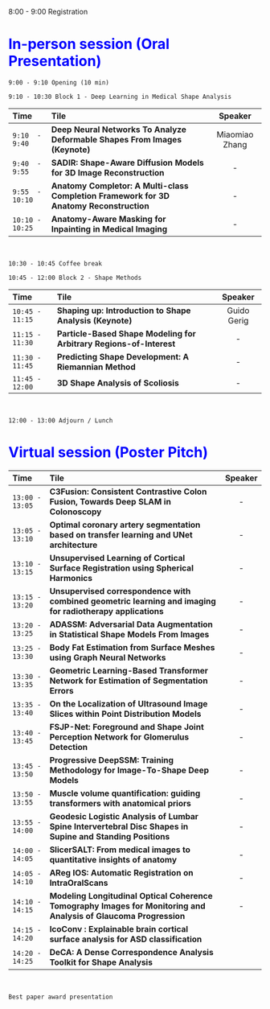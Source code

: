 
8:00 - 9:00 Registration

# <span style="color:blue">In-person session (Oral Presentation) </span> <br>

```
9:00 - 9:10 Opening (10 min) 
```

```
9:10 - 10:30 Block 1 - Deep Learning in Medical Shape Analysis
```

| Time   |      Tile      |  Speaker |
|:--------------|:-------------------------|:---------:|
| ```9:10  - 9:40```  | **Deep Neural Networks To Analyze Deformable Shapes From Images (Keynote)**             | Miaomiao Zhang |
| ```9:40  - 9:55```  | **SADIR: Shape-Aware Diffusion Models for 3D Image Reconstruction**                     |      -         |
| ```9:55  - 10:10``` | **Anatomy Completor: A Multi-class Completion Framework for 3D Anatomy Reconstruction** |      -         |
| ```10:10 - 10:25``` | **Anatomy-Aware Masking for Inpainting in Medical Imaging**                             |      -         | 

<br>

```
10:30 - 10:45 Coffee break
```

```
10:45 - 12:00 Block 2 - Shape Methods  
```

| Time   |      Tile      |  Speaker |
|:--------------|:-------------------------|:---------:|
| ```10:45 - 11:15``` | **Shaping up: Introduction to Shape Analysis (Keynote)**              | Guido Gerig|
| ```11:15 - 11:30``` | **Particle-Based Shape Modeling for Arbitrary Regions-of-Interest**   |   -        |
| ```11:30 - 11:45``` | **Predicting Shape Development: A Riemannian Method**                 |    -       |
| ```11:45 - 12:00``` | **3D Shape Analysis of Scoliosis**                                    |    -       |

<br>

```
12:00 - 13:00 Adjourn / Lunch
```

# <span style="color:blue">Virtual session (Poster Pitch) </span> <br>



| Time   |      Tile      |  Speaker |
|:--------------|:-------------------------|:---------:|
| ```13:00 - 13:05``` | **C3Fusion: Consistent Contrastive Colon Fusion, Towards Deep SLAM in Colonoscopy**              | -|
| ```13:05 - 13:10``` | **Optimal coronary artery segmentation based on transfer learning and UNet architecture**   |   -        |
| ```13:10 - 13:15``` | **Unsupervised Learning of Cortical Surface Registration using Spherical Harmonics**                  |    -       |
| ```13:15 - 13:20``` | **Unsupervised correspondence with combined geometric learning and imaging for radiotherapy applications**   |    -       |
| ```13:20 - 13:25``` | **ADASSM: Adversarial Data Augmentation in Statistical Shape Models From Images**                                     |    -       |
| ```13:25 - 13:30``` | **Body Fat Estimation from Surface Meshes using Graph Neural Networks**                                     |    -       |
| ```13:30 - 13:35``` | **Geometric Learning-Based Transformer Network for Estimation of Segmentation Errors**                                     |    -       |
| ```13:35 - 13:40``` | **On the Localization of Ultrasound Image Slices within Point Distribution Models**                                     |    -       |
| ```13:40 - 13:45``` | **FSJP-Net: Foreground and Shape Joint Perception Network for Glomerulus Detection**                                     |    -       |
| ```13:45 - 13:50``` | **Progressive DeepSSM: Training Methodology for Image-To-Shape Deep Models**                                     |    -       |
| ```13:50 - 13:55``` | **Muscle volume quantification: guiding transformers with anatomical priors**                                     |    -       |
| ```13:55 - 14:00``` | **Geodesic Logistic Analysis of Lumbar Spine Intervertebral Disc Shapes in Supine and Standing Positions**                                     |    -       |
| ```14:00 - 14:05``` | **SlicerSALT: From medical images to quantitative insights of anatomy**                                     |    -       |
| ```14:05 - 14:10``` | **AReg IOS: Automatic Registration on IntraOralScans**                                     |    -       |
| ```14:10 - 14:15``` | **Modeling Longitudinal Optical Coherence Tomography Images for Monitoring and Analysis of Glaucoma Progression**  |    -       |
| ```14:15 - 14:20``` | **IcoConv : Explainable brain cortical surface analysis for ASD classification**     
| ```14:20 - 14:25``` | **DeCA: A Dense Correspondence Analysis Toolkit for Shape Analysis**     

<br>

 ```
 Best paper award presentation
```
